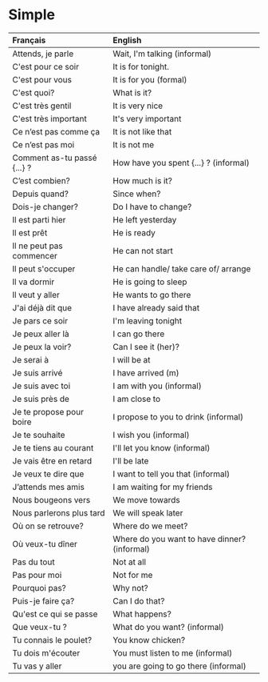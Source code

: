 # Simple

| **Français**                | **English**                                  |
|:----------------------------|:---------------------------------------------|
| Attends, je parle           | Wait, I'm talking (informal)                 |
| C'est pour ce soir          | It is for tonight.                           |
| C'est pour vous             | It is for you (formal)                       |
| C'est quoi?                 | What is it?                                  |
| C'est très gentil           | It is very nice                              |
| C'est très important        | It's very important                          |
| Ce n’est pas comme ça       | It is not like that                          |
| Ce n’est pas moi            | It is not me                                 |
| Comment as-tu passé {...} ? | How have you spent {...} ? (informal)        |
| C’est combien?              | How much is it?                              |
| Depuis quand?               | Since when?                                  |
| Dois-je changer?            | Do I have to change?                         |
| Il est parti hier           | He left yesterday                            |
| Il est prêt                 | He is ready                                  |
| Il ne peut pas commencer    | He can not start                             |
| Il peut s'occuper           | He can handle/ take care of/ arrange         |
| Il va dormir                | He is going to sleep                         |
| Il veut y aller             | He wants to go there                         |
| J'ai déjà dit que           | I have already said that                     |
| Je pars ce soir             | I'm leaving tonight                          |
| Je peux aller là            | I can go there                               |
| Je peux la voir?            | Can I see it (her)?                          |
| Je serai à                  | I will be at                                 |
| Je suis arrivé              | I have arrived (m)                           |
| Je suis avec toi            | I am with you (informal)                     |
| Je suis près de             | I am close to                                |
| Je te propose pour boire    | I propose to you to drink (informal)         |
| Je te souhaite              | I wish you (informal)                        |
| Je te tiens au courant      | I'll let you know (informal)                 |
| Je vais être en retard      | I'll be late                                 |
| Je veux te dire que         | I want to tell you that (informal)           |
| J’attends mes amis          | I am waiting for my friends                  |
| Nous bougeons vers          | We move towards                              |
| Nous parlerons plus tard    | We will speak later                          |
| Où on se retrouve?          | Where do we meet?                            |
| Où veux-tu dîner            | Where do you want to have dinner? (informal) |
| Pas du tout                 | Not at all                                   |
| Pas pour moi                | Not for me                                   |
| Pourquoi pas?               | Why not?                                     |
| Puis-je faire ça?           | Can I do that?                               |
| Qu'est ce qui se passe      | What happens?                                |
| Que veux-tu ?               | What do you want? (informal)                 |
| Tu connais le poulet?       | You know chicken?                            |
| Tu dois m'écouter           | You must listen to me (informal)             |
| Tu vas y aller              | you are going to go there (informal)         |